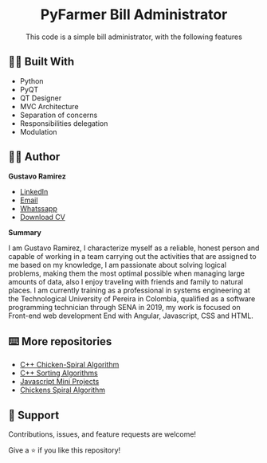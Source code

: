 <h1 align="center">PyFarmer Bill Administrator<project-name></h1>

<p align="center"> This code is a simple bill administrator, with the following features <project-description></p>

## 👷‍♂️ Built With

- Python
- PyQT
- QT Designer
- MVC Architecture
- Separation of concerns
- Responsibilities delegation
- Modulation

## 🧑‍💻 Author

**Gustavo Ramirez**

- [LinkedIn](https://www.linkedin.com/in/gustavo-andres-ramirez-lopez-5612861b5/)
- [Email](mailto:gustavoramirez2002l@gmail.com?subject=Hi "gustavoramirez2002l@gmail.com")
- [Whatssapp](https://api.whatsapp.com/send/?phone=573014477647&text&app_absent=0 "+57 3014477647")
- [Download CV](https://drive.google.com/drive/folders/15o-IO3bhsQUoVHLTAew68Fczf9nk9RwF?usp=sharing)
  
**Summary**
  
I am Gustavo Ramirez, I characterize myself as a reliable, honest person and capable of working in a team carrying out the activities that are assigned to me based on my knowledge, I am passionate about solving logical problems, making them the most optimal possible when managing large amounts of data, also I enjoy traveling with friends and family to natural places. I am currently training as a professional in systems engineering at the Technological University of Pereira in Colombia, qualified as a software programming technician through SENA in 2019, my work is focused on Front-end web development End with Angular, Javascript, CSS and HTML.
  
## ⌨️ More repositories 
  
- [C++ Chicken-Spiral Algorithm](https://github.com/Jungdrew/chicken-spiral)
- [C++ Sorting Algorithms](https://github.com/Areshkew/sorting-lib-cpp)
- [Javascript Mini Projects](https://github.com/Areshkew/JsProjects)
- [Chickens Spiral Algorithm](https://github.com/Areshkew/chicken-spiral)
  
## 🤝 Support

Contributions, issues, and feature requests are welcome!

Give a ⭐️ if you like this repository!
